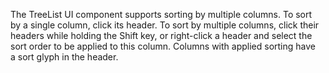 The TreeList UI component supports sorting by&nbsp;multiple columns. To&nbsp;sort by&nbsp;a&nbsp;single column, click its header. To&nbsp;sort by&nbsp;multiple columns, click their headers while holding the Shift key, or&nbsp;right-click a&nbsp;header and select the sort order to&nbsp;be&nbsp;applied to&nbsp;this column. Columns with applied sorting have a&nbsp;sort glyph in&nbsp;the header.